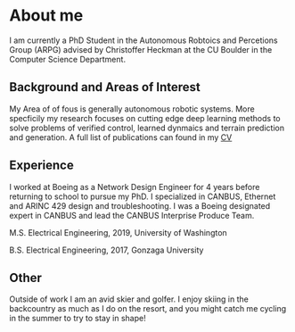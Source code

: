 # About me
I am currently a PhD Student in the Autonomous Robtoics and Percetions Group (ARPG) advised by Christoffer Heckman at the CU Boulder in the Computer Science Department.

## Background and Areas of Interest
My Area of of fous is generally autonomous robotic systems. More specficily my research focuses on cutting edge deep learning methods to solve problems of verified control, learned dynmaics and terrain prediction and generation. A full list of publications can found in my <a href="https://alre5639.github.io/Alec_CV_up.pdf" target="_blank">CV</a>



## Experience 
I worked at Boeing as a Network Design Engineer for 4 years before returning to school to pursue my PhD. I specialized in CANBUS, Ethernet and ARINC 429 design and troubleshooting. I was a Boeing designated expert in CANBUS and lead the CANBUS Interprise Produce Team.

M.S. Electrical Engineering, 2019, University of Washington

B.S. Electrical Engineering, 2017, Gonzaga University

## Other
Outside of work I am an avid skier and golfer. I enjoy skiing in the backcountry as much as I do on the resort, and you might catch me cycling in the summer to try to stay in shape!
